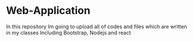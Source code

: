 # Web-Application
In this repository Im going to upload all of codes and files which are written in my classes Including Bootstrap, Nodejs and react
